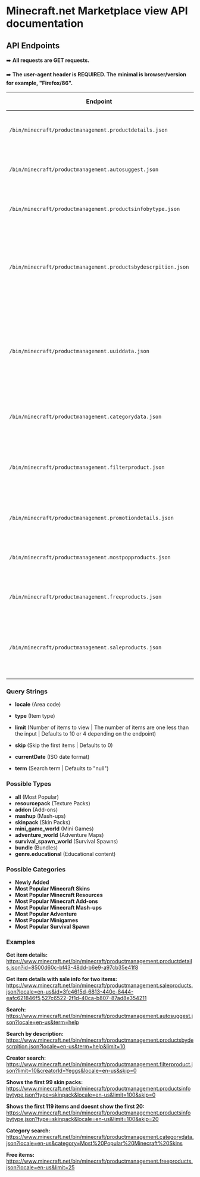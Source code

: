 # Minecraft.net Marketplace view API documentation

## API Endpoints

➡️ **All requests are GET requests.**

➡️ **The user-agent header is REQUIRED. The minimal is browser/version for example, "Firefox/86".**

| Endpoint | Description | Requirements | Status Codes |
|-|-|-|-|
`/bin/minecraft/productmanagement.productdetails.json`| Returns the item details of the provided item ID | id (Item ID) | 200 OK, 404 Not Found
`/bin/minecraft/productmanagement.autosuggest.json`| Returns Marketplace items based on the search term | locate, term (Not required but always null if not there) | 200 OK, 404 Not Found
`/bin/minecraft/productmanagement.productsinfobytype.json`| Returns items with the same type provided | locate, type | 200 OK, 404 Not Found
`/bin/minecraft/productmanagement.productsbydescrpition.json`| (They misspelled description) Returns Marketplace items based on the search term, description based | locate, term (not required but always null if not there), limit (If no limit, the request returns the same item everytime) | 200 OK, 404 Not Found
`/bin/minecraft/productmanagement.uuiddata.json`| Returns an item based an UUID from packIdentity | locate, uuid (UUID from the packIdentity property), type (Required, but can be set to any value without affecting the result) | 200 OK, 404 Not Found
`/bin/minecraft/productmanagement.categorydata.json`| Returns all of the items from a specific category | locate, category | 200 OK, 404 Not Found
`/bin/minecraft/productmanagement.filterproduct.json`| Shows all the items for a specific creator | locate, creatorId (Creator name), limit, skip | 200 OK, 404 Not Found, 500 Invalid Input
`/bin/minecraft/productmanagement.promotiondetails.json`| Returns the current promotioned items if available | locale | 200 OK, 404 Not Found
`/bin/minecraft/productmanagement.mostpopproducts.json`| Returns the current most popular item | locate | 200 OK, 404 Not Found
`/bin/minecraft/productmanagement.freeproducts.json`| Returns free Marketplace items | locate | 200 OK, 404 Not Found
`/bin/minecraft/productmanagement.saleproducts.json`| Returns the sale details of the provided item ID | locate, id (item IDs seperated by ",") | 200 OK, 404 Not Found, 500 Invalid Input

### Query Strings

- **locale** (Area code)

- **type** (Item type)

- **limit** (Number of items to view | The number of items are one less than the input | Defaults to 10 or 4 depending on the endpoint)

- **skip** (Skip the first items | Defaults to 0)

- **currentDate** (ISO date format)

- **term** (Search term | Defaults to "null")

### Possible Types

- **all** (Most Popular)
- **resourcepack** (Texture Packs)
- **addon** (Add-ons)
- **mashup** (Mash-ups)
- **skinpack** (Skin Packs)
- **mini_game_world** (Mini Games)
- **adventure_world** (Adventure Maps)
- **survival_spawn_world** (Survival Spawns)
- **bundle** (Bundles)
- **genre.educational** (Educational content)

### Possible Categories

- **Newly Added**
- **Most Popular Minecraft Skins**
- **Most Popular Minecraft Resources**
- **Most Popular Minecraft Add-ons**
- **Most Popular Minecraft Mash-ups**
- **Most Popular Adventure**
- **Most Popular Minigames**
- **Most Popular Survival Spawn**

### Examples

**Get item details:**
<https://www.minecraft.net/bin/minecraft/productmanagement.productdetails.json?id=8500d60c-bf43-48dd-b6e9-a97cb35e41f8>

**Get item details with sale info for two items:**
<https://www.minecraft.net/bin/minecraft/productmanagement.saleproducts.json?locale=en-us&id=3fc4615d-6813-440c-8444-eafc621846f5,527c6522-2f1d-40ca-b807-87ad8e354211>

**Search:**
<https://www.minecraft.net/bin/minecraft/productmanagement.autosuggest.json?locale=en-us&term=help>

**Search by description:**
<https://www.minecraft.net/bin/minecraft/productmanagement.productsbydescrpition.json?locale=en-us&term=help&limit=10>

**Creator search:**
<https://www.minecraft.net/bin/minecraft/productmanagement.filterproduct.json?limit=10&creatorId=Yeggs&locale=en-us&skip=0>

**Shows the first 99 skin packs:**
<https://www.minecraft.net/bin/minecraft/productmanagement.productsinfobytype.json?type=skinpack&locale=en-us&limit=100&skip=0>

**Shows the first 119 items and doesnt show the first 20:**
<https://www.minecraft.net/bin/minecraft/productmanagement.productsinfobytype.json?type=skinpack&locale=en-us&limit=100&skip=20>

**Category search:**
<https://www.minecraft.net/bin/minecraft/productmanagement.categorydata.json?locale=en-us&category=Most%20Popular%20Minecraft%20Skins>

**Free items:**
<https://www.minecraft.net/bin/minecraft/productmanagement.freeproducts.json?locale=en-us&limit=25>
